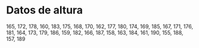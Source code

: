 # Datos de altura
165, 172, 178, 160, 183, 175, 168, 170, 162, 177, 180, 174, 169, 185, 167, 171, 176, 181, 164, 173, 179, 186, 159, 182, 166, 187, 158, 163, 184, 161, 190, 155, 188, 157, 189